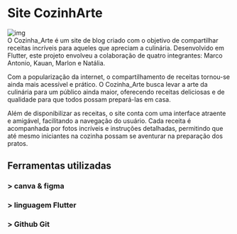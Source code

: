 # Site CozinhArte

![img](https://github.com/marco0antonio0/site-blog-prototipo/blob/75f01fab04e30118cc2a126bc000a0da3f0b3bdf/images-readme/blog%20site%20-%20flutter%20cozinha_art.png)
<span><br>O Cozinha_Arte é um site de blog criado com o objetivo de compartilhar receitas incríveis para aqueles que apreciam a culinária. Desenvolvido em Flutter, este projeto envolveu a colaboração de quatro integrantes: Marco Antonio, Kauan, Marlon e Natália.

Com a popularização da internet, o compartilhamento de receitas tornou-se ainda mais acessível e prático. O Cozinha_Arte busca levar a arte da culinária para um público ainda maior, oferecendo receitas deliciosas e de qualidade para que todos possam prepará-las em casa.

Além de disponibilizar as receitas, o site conta com uma interface atraente e amigável, facilitando a navegação do usuário. Cada receita é acompanhada por fotos incríveis e instruções detalhadas, permitindo que até mesmo iniciantes na cozinha possam se aventurar na preparação dos pratos. <br><span>

## Ferramentas utilizadas

### > canva & figma

### > linguagem Flutter

### > Github Git
